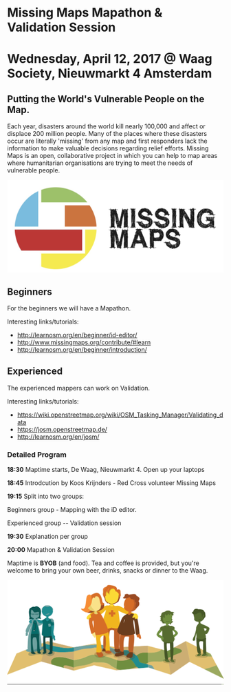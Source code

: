 # Missing Maps Mapathon & Validation Session
# Wednesday, April 12, 2017 @ Waag Society, Nieuwmarkt 4 Amsterdam

## Putting the World's Vulnerable People on the Map.

Each year, disasters around the world kill nearly 100,000 and affect or displace 200 million people. Many of the places where these disasters occur are literally 'missing' from any map and first responders lack the information to make valuable decisions regarding relief efforts. Missing Maps is an open, collaborative project in which you can help to map areas where humanitarian organisations are trying to meet the needs of vulnerable people.

![img](img/missingmaps.png)

## Beginners

For the beginners we will have a Mapathon.

Interesting links/tutorials: 

* http://learnosm.org/en/beginner/id-editor/
* http://www.missingmaps.org/contribute/#learn
* http://learnosm.org/en/beginner/introduction/

## Experienced

The experienced mappers can work on Validation.

Interesting links/tutorials: 

* https://wiki.openstreetmap.org/wiki/OSM_Tasking_Manager/Validating_data
* https://josm.openstreetmap.de/
* http://learnosm.org/en/josm/


### Detailed Program

**18:30** Maptime starts, De Waag, Nieuwmarkt 4. Open up your laptops 

**18:45**  Introdcution by Koos Krijnders - Red Cross volunteer Missing Maps

**19:15** Split into two groups:

   Beginners group - Mapping with the iD editor.

   Experienced group -- Validation session

**19:30** Explanation per group

**20:00** Mapathon & Validation Session


Maptime is **BYOB** (and food). Tea and coffee is provided, but you're welcome to bring your own beer, drinks, snacks or dinner to the Waag.

![img](img/missingmaps_pic.png)